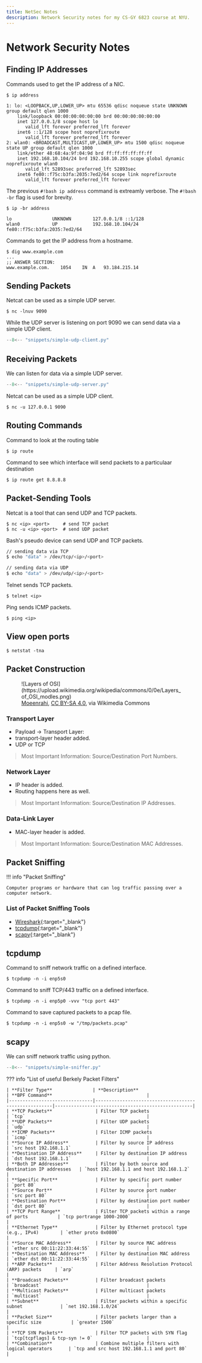 ```yaml
---
title: NetSec Notes
description: Network Security notes for my CS-GY 6823 course at NYU.
---
```


# Network Security Notes

## Finding IP Addresses
Commands used to get the IP address of a NIC. 

``` hl_lines="5 11"
$ ip address

1: lo: <LOOPBACK,UP,LOWER_UP> mtu 65536 qdisc noqueue state UNKNOWN group default qlen 1000
    link/loopback 00:00:00:00:00:00 brd 00:00:00:00:00:00
    inet 127.0.0.1/8 scope host lo
       valid_lft forever preferred_lft forever
    inet6 ::1/128 scope host noprefixroute
       valid_lft forever preferred_lft forever
2: wlan0: <BROADCAST,MULTICAST,UP,LOWER_UP> mtu 1500 qdisc noqueue state UP group default qlen 1000
    link/ether 48:68:4a:9f:04:9d brd ff:ff:ff:ff:ff:ff
    inet 192.168.10.104/24 brd 192.168.10.255 scope global dynamic noprefixroute wlan0
       valid_lft 52893sec preferred_lft 52893sec
    inet6 fe80::f75c:b3fa:2035:7ed2/64 scope link noprefixroute
       valid_lft forever preferred_lft forever
```

The previous `#!bash ip address` command is extreamly verbose. The `#!bash -br` flag is used for brevity. 
``` hl_lines="3 4"
$ ip -br address

lo               UNKNOWN        127.0.0.1/8 ::1/128
wlan0            UP             192.168.10.104/24 fe80::f75c:b3fa:2035:7ed2/64
```
Commands to get the IP address from a hostname.
``` hl_lines="4"
$ dig www.example.com
...
;; ANSWER SECTION:
www.example.com.	1054	IN	A	93.184.215.14
```
## Sending Packets
Netcat can be used as a simple UDP server. 
```
$ nc -lnuv 9090 
```
While the UDP server is listening on port 9090 we can send data via a simple UDP client. 

``` py title="simple-udp-client.py"
--8<-- "snippets/simple-udp-client.py"
```

## Receiving Packets
We can listen for data via a simple UDP server. 
``` py title="simple-udp-server.py"
--8<-- "snippets/simple-udp-server.py"
```

Netcat can be used as a simple UDP client.
```
$ nc -u 127.0.0.1 9090
```

## Routing Commands
Command to look at the routing table
```
$ ip route
```

Command to see which interface will send packets to a particulaar destination
```
$ ip route get 8.8.8.8
```

## Packet-Sending Tools
Netcat is a tool that can send UDP and TCP packets. 

```
$ nc <ip> <port>     # send TCP packet
$ nc -u <ip> <port>  # send UDP packet
```

Bash's pseudo device can send UDP and TCP packets.
```bash
// sending data via TCP
$ echo "data" > /dev/tcp/<ip>/<port>

// sending data via UDP
$ echo "data" > /dev/udp/<ip>/<port>
```

Telnet sends TCP packets.
```
$ telnet <ip>
```

Ping sends ICMP packets.
```
$ ping <ip>
```
## View open ports
```
$ netstat -tna 
```

## Packet Construction
<figure markdown="span">
   ![Layers of OSI](https://upload.wikimedia.org/wikipedia/commons/0/0e/Layers_of_OSI_modles.png)
   <figcaption><a href="https://commons.wikimedia.org/wiki/File:Layers_of_OSI_modles.png">Moeenrahi</a>, <a href="https://creativecommons.org/licenses/by-sa/4.0">CC BY-SA 4.0</a>, via Wikimedia Commons</figcaption>
</figure>

### Transport Layer
- Payload -> Transport Layer: 
- transport-layer header added. 
- UDP or TCP
> Most Important Information: Source/Destination Port Numbers. 
### Network Layer
- IP header is added.
- Routing happens here as well.
> Most Important Information: Source/Destination IP Addresses.
### Data-Link Layer
- MAC-layer header is added.
> Most Important Information: Source/Destination MAC Addresses. 

## Packet Sniffing
!!! info "Packet Sniffing"

    Computer programs or hardware that can log traffic passing over a computer network. 

### List of Packet Sniffing Tools
- [Wireshark](https://www.wireshark.org/docs/wsug_html/){:target="_blank"}
- [tcpdump](https://www.tcpdump.org/){:target="_blank"}
- [scapy](https://scapy.net/){:target="_blank"}

## tcpdump
Command to sniff network traffic on a defined interface.
```
$ tcpdump -n -i enp5s0
```
Command to sniff TCP/443 traffic on a defined interface. 
```
$ tcpdump -n -i enp5p0 -vvv "tcp port 443"
```
Command to save captured packets to a pcap file. 
```
$ tcpdump -n -i enp5s0 -w "/tmp/packets.pcap"
```

## scapy
We can sniff network traffic using python.
``` py title="simple-sniffer.py"
--8<-- "snippets/simple-sniffer.py"
```

??? info "List of useful Berkely Packet Filters"

    | **Filter Type**               | **Description**                                      | **BPF Command**                                   |
    |-------------------------------|------------------------------------------------------|---------------------------------------------------|
    | **TCP Packets**                | Filter TCP packets                                   | `tcp`                                             |
    | **UDP Packets**                | Filter UDP packets                                   | `udp`                                             |
    | **ICMP Packets**               | Filter ICMP packets                                  | `icmp`                                            |
    | **Source IP Address**          | Filter by source IP address                          | `src host 192.168.1.1`                            |
    | **Destination IP Address**     | Filter by destination IP address                     | `dst host 192.168.1.1`                            |
    | **Both IP Addresses**          | Filter by both source and destination IP addresses   | `host 192.168.1.1 and host 192.168.1.2`           |
    | **Specific Port**              | Filter by specific port number                       | `port 80`                                         |
    | **Source Port**                | Filter by source port number                         | `src port 80`                                     |
    | **Destination Port**           | Filter by destination port number                    | `dst port 80`                                     |
    | **TCP Port Range**             | Filter TCP packets within a range of ports           | `tcp portrange 1000-2000`                         |
    | **Ethernet Type**              | Filter by Ethernet protocol type (e.g., IPv4)        | `ether proto 0x0800`                              |
    | **Source MAC Address**         | Filter by source MAC address                         | `ether src 00:11:22:33:44:55`                     |
    | **Destination MAC Address**    | Filter by destination MAC address                    | `ether dst 00:11:22:33:44:55`                     |
    | **ARP Packets**                | Filter Address Resolution Protocol (ARP) packets     | `arp`                                             |
    | **Broadcast Packets**          | Filter broadcast packets                             | `broadcast`                                       |
    | **Multicast Packets**          | Filter multicast packets                             | `multicast`                                       |
    | **Subnet**                     | Filter packets within a specific subnet              | `net 192.168.1.0/24`                              |
    | **Packet Size**                | Filter packets larger than a specific size           | `greater 1500`                                    |
    | **TCP SYN Packets**            | Filter TCP packets with SYN flag                     | `tcp[tcpflags] & tcp-syn != 0`                    |
    | **Combination**                | Combine multiple filters with logical operators      | `tcp and src host 192.168.1.1 and port 80`        |


